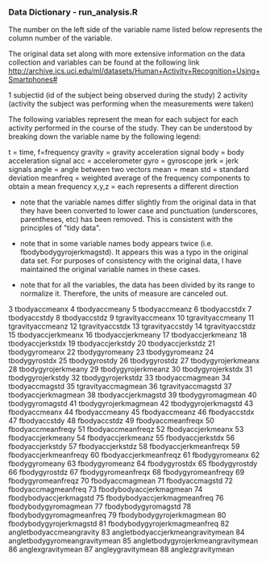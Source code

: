 ### Data Dictionary - run_analysis.R

The number on the left side of the variable name listed below represents the column number of the variable.  

The original data set along with more extensive information on the data collection and variables 
can be found at the following link http://archive.ics.uci.edu/ml/datasets/Human+Activity+Recognition+Using+Smartphones#

1 	subjectid (id of the subject being observed during the study)
2 	activity (activity the subject was performing when the measurements were taken)

The following variables represent the mean for each subject for each activity performed in the course of the study.  They can be understood by breaking down the variable name by the following legend:

t = time, f=frequency
gravity = gravity acceleration signal
body = body acceleration signal
acc = accelerometer
gyro = gyroscope
jerk = jerk signals
angle = angle between two vectors
mean = mean
std = standard deviation
meanfreq = weighted average of the frequency components to obtain a mean frequency
x,y,z = each represents a different direction

* note that the variable names differ slightly from the original data in that they have been converted to lower case and punctuation (underscores, parentheses, etc) has been removed.  This is consistent with the principles of "tidy data". 

* note that in some variable names body appears twice (i.e. fbodybodygyrojerkmagstd).  It appears this was a typo in the original data set.  For purposes of consistency with the original data, I have maintained the original variable names in these cases.  

* note that for all the variables, the data has been divided by its range to normalize it.  Therefore, the units of measure are canceled out. 

3 	tbodyaccmeanx
4 	tbodyaccmeany
5 	tbodyaccmeanz
6 	tbodyaccstdx
7 	tbodyaccstdy
8 	tbodyaccstdz
9 	tgravityaccmeanx
10	tgravityaccmeany
11	tgravityaccmeanz
12	tgravityaccstdx
13	tgravityaccstdy
14	tgravityaccstdz
15	tbodyaccjerkmeanx
16	tbodyaccjerkmeany
17	tbodyaccjerkmeanz
18	tbodyaccjerkstdx
19	tbodyaccjerkstdy
20	tbodyaccjerkstdz
21	tbodygyromeanx
22	tbodygyromeany
23	tbodygyromeanz
24	tbodygyrostdx
25	tbodygyrostdy
26	tbodygyrostdz
27	tbodygyrojerkmeanx
28	tbodygyrojerkmeany
29	tbodygyrojerkmeanz
30	tbodygyrojerkstdx
31	tbodygyrojerkstdy
32	tbodygyrojerkstdz
33	tbodyaccmagmean
34	tbodyaccmagstd
35	tgravityaccmagmean
36	tgravityaccmagstd
37	tbodyaccjerkmagmean
38	tbodyaccjerkmagstd
39	tbodygyromagmean
40	tbodygyromagstd
41	tbodygyrojerkmagmean
42	tbodygyrojerkmagstd
43	fbodyaccmeanx
44	fbodyaccmeany
45	fbodyaccmeanz
46	fbodyaccstdx
47	fbodyaccstdy
48	fbodyaccstdz
49	fbodyaccmeanfreqx
50	fbodyaccmeanfreqy
51	fbodyaccmeanfreqz
52	fbodyaccjerkmeanx
53	fbodyaccjerkmeany
54	fbodyaccjerkmeanz
55	fbodyaccjerkstdx
56	fbodyaccjerkstdy
57	fbodyaccjerkstdz
58	fbodyaccjerkmeanfreqx
59	fbodyaccjerkmeanfreqy
60	fbodyaccjerkmeanfreqz
61	fbodygyromeanx
62	fbodygyromeany
63	fbodygyromeanz
64	fbodygyrostdx
65	fbodygyrostdy
66	fbodygyrostdz
67	fbodygyromeanfreqx
68	fbodygyromeanfreqy
69	fbodygyromeanfreqz
70	fbodyaccmagmean
71	fbodyaccmagstd
72	fbodyaccmagmeanfreq
73	fbodybodyaccjerkmagmean
74	fbodybodyaccjerkmagstd
75	fbodybodyaccjerkmagmeanfreq
76	fbodybodygyromagmean
77	fbodybodygyromagstd
78	fbodybodygyromagmeanfreq
79	fbodybodygyrojerkmagmean
80	fbodybodygyrojerkmagstd
81	fbodybodygyrojerkmagmeanfreq
82	angletbodyaccmeangravity
83	angletbodyaccjerkmeangravitymean
84	angletbodygyromeangravitymean
85	angletbodygyrojerkmeangravitymean
86	anglexgravitymean
87	angleygravitymean
88	anglezgravitymean
